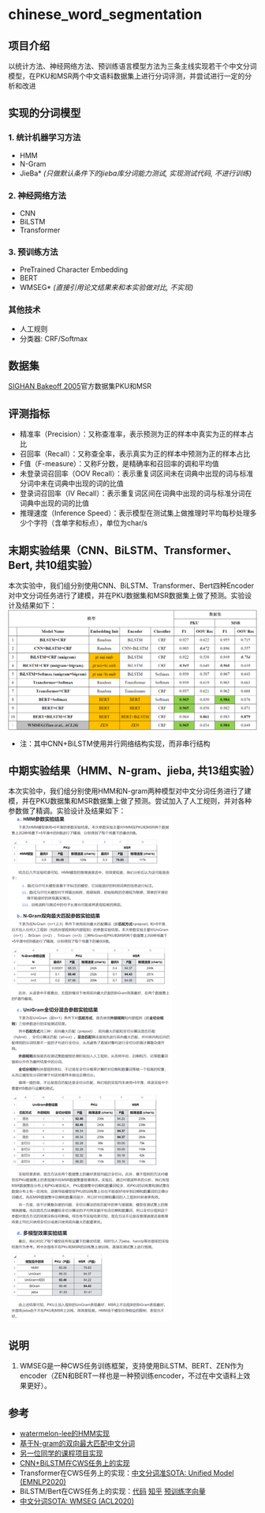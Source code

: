 # chinese_word_segmentation

## 项目介绍
以统计方法、神经网络方法、预训练语言模型方法为三条主线实现若干个中文分词模型，在PKU和MSR两个中文语料数据集上进行分词评测，并尝试进行一定的分析和改进

## 实现的分词模型

### 1. 统计机器学习方法
- HMM
- N-Gram
- JieBa* _(只做默认条件下的jieba库分词能力测试, 实现测试代码, 不进行训练)_

### 2. 神经网络方法
- CNN
- BiLSTM
- Transformer

### 3. 预训练方法
- PreTrained Character Embedding
- BERT
- WMSEG* _(直接引用论文结果来和本实验做对比, 不实现)_

### 其他技术
- 人工规则
- 分类器: CRF/Softmax

## 数据集

[SIGHAN Bakeoff 2005](http://sighan.cs.uchicago.edu/bakeoff2005/)官方数据集PKU和MSR

## 评测指标

- 精准率（Precision）：又称查准率，表示预测为正的样本中真实为正的样本占比
- 召回率（Recall）：又称查全率，表示真实为正的样本中预测为正的样本占比
- F值（F-measure）：又称F分数，是精确率和召回率的调和平均值
- 未登录词召回率（OOV Recall）：表示重复词区间未在词典中出现的词与标准分词中未在词典中出现的词的比值
- 登录词召回率（IV Recall）：表示重复词区间在词典中出现的词与标准分词在词典中出现的词的比值
- 推理速度（Inference Speed）：表示模型在测试集上做推理时平均每秒处理多少个字符（含单字和标点），单位为char/s

## 末期实验结果（CNN、BiLSTM、Transformer、Bert, 共10组实验）

本次实验中，我们组分别使用CNN、BiLSTM、Transformer、Bert四种Encoder对中文分词任务进行了建模，并在PKU数据集和MSR数据集上做了预测。实验设计及结果如下：
![](results/final%20results.png)

- 注：其中CNN+BiLSTM使用并行网络结构实现，而非串行结构

## 中期实验结果（HMM、N-gram、jieba, 共13组实验）

本次实验中，我们组分别使用HMM和N-gram两种模型对中文分词任务进行了建模，并在PKU数据集和MSR数据集上做了预测。尝试加入了人工规则，并对各种参数做了精调。实验设计及结果如下：
![](results/mid%20results.png)

## 说明

1. WMSEG是一种CWS任务训练框架，支持使用BiLSTM、BERT、ZEN作为encoder（ZEN和BERT一样也是一种预训练encoder，不过在中文语料上效果更好）。

## 参考
- [watermelon-lee的HMM实现](https://github.com/watermelon-lee/machine-learning-algorithms-implemented-by-python/tree/master/HMM)
- [基于N-gram的双向最大匹配中文分词](https://mqsee.blog.csdn.net/article/details/53466043)
- [另一位同学的课程项目实现](https://github.com/JackHCC/Chinese-Tokenization)
- [CNN+BiLSTM在CWS任务上的实现](https://github.com/FanhuaandLuomu/BiLstm_CNN_CRF_CWS)
- Transformer在CWS任务上的实现：[中文分词准SOTA: Unified Model (EMNLP2020)](https://aclanthology.org/2020.findings-emnlp.260/)
- BiLSTM/Bert在CWS任务上的实现：[代码](https://github.com/hemingkx/WordSeg) [知乎](https://zhuanlan.zhihu.com/p/371842740) [预训练字向量](https://github.com/Embedding/Chinese-Word-Vectors)
- [中文分词SOTA: WMSEG (ACL2020)](https://aclanthology.org/2020.acl-main.734/)
